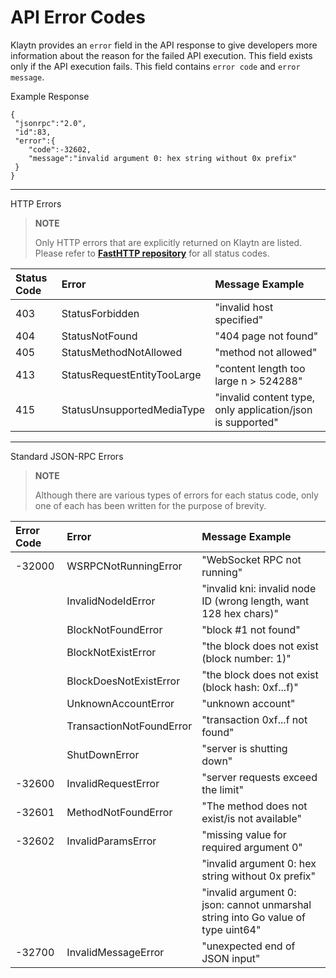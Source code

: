 
# API Error Codes

Klaytn provides an `error` field in the API response to give developers more information about the reason for the failed API execution. This field exists only if the API execution fails. This field contains `error code` and `error message`.

Example Response
```
{
 "jsonrpc":"2.0",
 "id":83,
 "error":{
    "code":-32602,
    "message":"invalid argument 0: hex string without 0x prefix"
 }
}
```

---
HTTP Errors
> **NOTE**
>
> Only HTTP errors that are explicitly returned on Klaytn are listed. Please refer to [**FastHTTP repository**](https://github.com/valyala/fasthttp/blob/5d73da31aed12047d2625e86bf405a0cd1f77f2b/status.go) for all status codes.

| Status Code | Error | Message Example |
| :---   | :--- | :--- |
| 403 | StatusForbidden | "invalid host specified" |
| 404 | StatusNotFound | "404 page not found" |
| 405 | StatusMethodNotAllowed | "method not allowed" |
| 413 | StatusRequestEntityTooLarge | "content length too large n > 524288" |
| 415 | StatusUnsupportedMediaType | "invalid content type, only application/json is supported" |

---

Standard JSON-RPC Errors

> **NOTE**
>
> Although there are various types of errors for each status code, only one of each has been written for the purpose of brevity.

| Error Code | Error | Message Example |
| :---   | :--- | :--- |
| -32000 | WSRPCNotRunningError |  "WebSocket RPC not running" |
|        | InvalidNodeIdError |  "invalid kni: invalid node ID (wrong length, want 128 hex chars)" |
|        | BlockNotFoundError |  "block #1 not found" |
|        | BlockNotExistError |  "the block does not exist (block number: 1)" |
|        | BlockDoesNotExistError |  "the block does not exist (block hash: 0xf...f)" |
|        | UnknownAccountError |  "unknown account" |
|        | TransactionNotFoundError |  "transaction 0xf...f not found" |
|        | ShutDownError |  "server is shutting down" |
| -32600 | InvalidRequestError | "server requests exceed the limit" |
| -32601 | MethodNotFoundError | "The method does not exist/is not available" |
| -32602 | InvalidParamsError  | "missing value for required argument 0" |
|        |                     | "invalid argument 0: hex string without 0x prefix" |
|        |                     | "invalid argument 0: json: cannot unmarshal string into Go value of type uint64" |
| -32700 | InvalidMessageError | "unexpected end of JSON input" |
